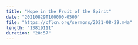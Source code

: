 ```yaml
---
title: "Hope in the Fruit of the Spirit"
date: "20210829T100000-0500"
file: "https://cflcn.org/sermons/2021-08-29.m4a"
length: "13819111"
duration: "28:57"
---
```

